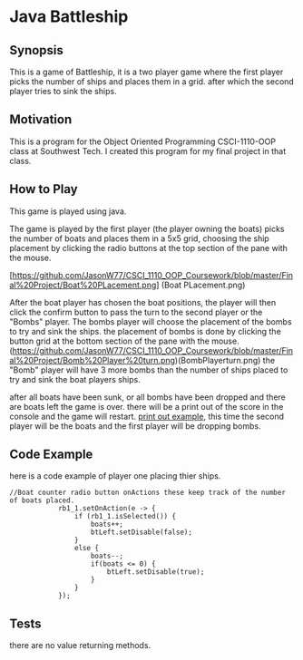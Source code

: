 # **Java Battleship**

## Synopsis
This is a game of Battleship, it is a two player game where the first player picks the number of ships
and places them in a grid. after which the second player tries to sink the ships.

## Motivation
This is a program for the Object Oriented Programming CSCI-1110-OOP class at Southwest Tech. I created this program for my final project in that class.

## How to Play
This game is played using java.

The game is played by the first player (the player owning the boats) picks the number of boats
and places them in a 5x5 grid, choosing the ship placement by clicking the radio buttons at the top section of the pane with the mouse.

[https://github.com/JasonW77/CSCI_1110_OOP_Coursework/blob/master/Final%20Project/Boat%20PLacement.png] (Boat PLacement.png)

After the boat player has chosen the boat positions, the player will then click the confirm button to pass the turn to the second player or the "Bombs" player.
The bombs player will choose the placement of the bombs to try and sink the ships. the placement of bombs is done by clicking the button grid at the bottom section of the pane with the mouse.
(https://github.com/JasonW77/CSCI_1110_OOP_Coursework/blob/master/Final%20Project/Bomb%20Player%20turn.png)(BombPlayerturn.png)
the "Bomb" player will have 3 more bombs than the number of ships placed to try and sink the boat players ships.

after all boats have been sunk, or all bombs have been dropped and there are boats left the game is over.
there will be a print out of the score in the console and the game will restart.
[print out example](https://github.com/JasonW77/CSCI_1110_OOP_Coursework/blob/master/Final%20Project/Score%20sheet.png), this time the second player will be the boats and the first player will be dropping bombs.




## Code Example
here is a code example of player one placing thier ships.

```
//Boat counter radio button onActions these keep track of the number of boats placed.
			rb1_1.setOnAction(e -> {
				if (rb1_1.isSelected()) {
					boats++;
					btLeft.setDisable(false);
				}
				else {
					boats--;
					if(boats <= 0) {
						btLeft.setDisable(true);
					}
				}
			});
```
## Tests
there are no value returning methods.
